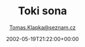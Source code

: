 ---
title: 'Toki sona'
posts: 1
hash: 't10'
author: 'Tomas.Klapka@seznam.cz'
date: 2002-05-19T21:22:00+00:00
sources:
  - http://forums.tokipona.org/viewtopic.php%3Ft=10.html
---